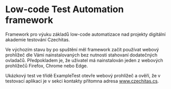 # Low-code Test Automation framework

Framework pro výuku základů low-code automatizace nad projekty digitální akademie testování Czechitas.

Ve výchozím stavu by po spuštění měl framework začít používat webový prohlížeč dle Vámi nainstalovaných 
bez nutnosti stahovaní dodatečných ovladačů. Předpokladem je, že uživatel má nainstalován jeden z webových prohlížečů
Firefox, Chrome nebo Edge.

Ukázkový test ve třídě ExampleTest otevře webový prohlížeč a ověří, že v testovací aplikaci je v sekci kontakty 
přítomna adresa www.czechitas.cs.